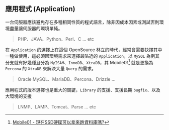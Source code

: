 ## 應用程式 (Application)
一台伺服器應該避免存在多種相同性質的程式語言，除非因成本因素或測試否則環境盡量讓伺服器的環境單純。

> PHP、JAVA、Python、Perl、C ... etc

在 `Application` 的選擇上在這個 OpenSource 林立的時代，經常會需要抉擇其中一種做使用，這必須因環境需求來選擇最貼近的 `Application`，以 `MySQL` 為例其分支就有好幾種且分為 `MyISAM`、`InnoDB`、`XtraDB`，其 Mobile01[^1] 就是更換為 `Percona` 的 `XtraDB` 來解決大量 `Query` 的需求。

> Oracle MySQL、MariaDB、Percona、Drizzle ... 


應用程式的版本選擇也是重大的關鍵，`Library` 的支援、支援長期 `bugfix`、以及大環境的支援

> LNMP、LAMP、Tomcat、Parse ... etc






[^1]: [Mobile01 - 現在SSD硬碟可以拿來跑資料庫嗎?][mobile01-ssdb]

[mobile01-ssdb]: http://www.mobile01.com/topicdetail.php?f=506&t=2982822&p=1